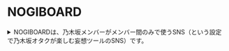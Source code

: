 # NOGIBOARD

<details><summary>NOGIBOARDは、乃木坂メンバーがメンバー間のみで使うSNS（という設定で乃木坂オタクが楽しむ妄想ツールのSNS）です。</summary>
  -「自分の好きなメンバーならこんなことを呟くだろうな」というのを想像して、他のオタク仲間と「わかる！」を共有できます
  -Twitterではつぶやきにくいこともここでなら呟けるかもしれません
  -クローズドなコミュニティーで共通の趣味を持った人たちと楽しむことができます
  
# 標準機能
`-ユーザー登録/退会
 -登録時メール送信
 -ログイン/ログアウト
 -投稿、編集、ツイ消し
 -いいね
 -ユーザー編集
 -ユーザー一覧
 -投稿一覧
`

